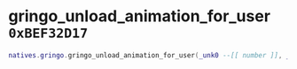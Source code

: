 # gringo_unload_animation_for_user `0xBEF32D17`

```lua
natives.gringo.gringo_unload_animation_for_user(_unk0 --[[ number ]], _unk1 --[[ number ]])
```